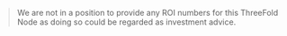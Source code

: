>We are not in a position to provide any ROI numbers for this ThreeFold Node as doing so could be regarded as investment advice. 